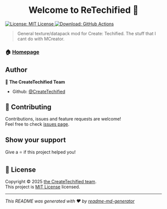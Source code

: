 <h1 align="center">Welcome to ReTechified 👋</h1>
<p>
  <a href="https://mit-license.org/" target="_blank">
    <img alt="License: MIT License" src="https://img.shields.io/badge/License-MIT License-yellow.svg" />
  </a>
  <a href="https://nightly.link/CreateTechified/ReTechified-Mod/workflows/gradle/main/artifact" target="_blank">
    <img alt="Download: GitHub Actions" src="https://img.shields.io/badge/Download-GitHub Actions-lightgrey.svg" />
  </a>
</p>

> General texture/datapack mod for Create: Techified. The stuff that I cant do with MCreator.

### 🏠 [Homepage](https://curseforge.com/minecraft/mc-mods/retechified-mod)

## Author

👤 **The CreateTechified Team**

* Github: [@CreateTechified](https://github.com/CreateTechified)

## 🤝 Contributing

Contributions, issues and feature requests are welcome!<br />Feel free to check [issues page](https://github.com/CreateTechified/ReTechified-Mod/issues). 

## Show your support

Give a ⭐️ if this project helped you!

## 📝 License

Copyright © 2025 [the CreateTechified team](https://github.com/CreateTechified).<br />
This project is [MIT License](https://mit-license.org/) licensed.

***
_This README was generated with ❤️ by [readme-md-generator](https://github.com/kefranabg/readme-md-generator)_
